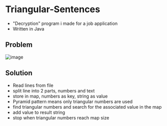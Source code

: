 # Triangular-Sentences
- "Decryption" program i made for a job application
- Written in Java

## Problem
![image](https://github.com/TobyTowler/Triangular-Sentences/assets/135618916/0522f7b2-cc43-437a-93ec-b2f07ed051c5)


## Solution
- Read lines from file
- split line into 2 parts, numbers and text
- store in map, numbers as key, string as value
- Pyramid pattern means only triangular numbers are used
- find triangular numbers and search for the associated value in the map
- add value to result string
- stop when triangular numbers reach map size
